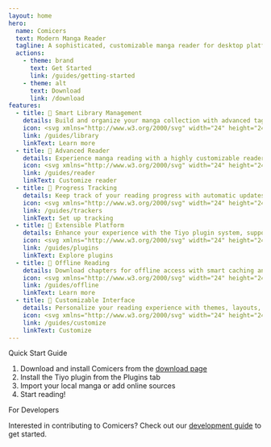 ```yaml
---
layout: home
hero:
  name: Comicers
  text: Modern Manga Reader
  tagline: A sophisticated, customizable manga reader for desktop platforms
  actions:
    - theme: brand
      text: Get Started
      link: /guides/getting-started
    - theme: alt
      text: Download
      link: /download
features:
  - title: 🎯 Smart Library Management
    details: Build and organize your manga collection with advanced tagging, filtering, and search capabilities. Import from your filesystem or supported online sources.
    icon: <svg xmlns="http://www.w3.org/2000/svg" width="24" height="24" viewBox="0 0 24 24" fill="none" stroke="var(--vp-c-purple-2)" stroke-width="2" stroke-linecap="round" stroke-linejoin="round" class="lucide lucide-library"><path d="m16 6 4 14"/><path d="M12 6v14"/><path d="M8 8v12"/><path d="M4 4v16"/></svg>
    link: /guides/library
    linkText: Learn more
  - title: 📖 Advanced Reader
    details: Experience manga reading with a highly customizable reader featuring multiple layouts, reading modes, and display options. Support for both manga and webtoons.
    icon: <svg xmlns="http://www.w3.org/2000/svg" width="24" height="24" viewBox="0 0 24 24" fill="none" stroke="var(--vp-c-green-2)" stroke-width="2" stroke-linecap="round" stroke-linejoin="round" class="lucide lucide-book-open"><path d="M12 7v14"/><path d="M3 18a1 1 0 0 1-1-1V4a1 1 0 0 1 1-1h5a4 4 0 0 1 4 4 4 4 0 0 1 4-4h5a1 1 0 0 1 1 1v13a1 1 0 0 1-1 1h-6a3 3 0 0 0-3 3 3 3 0 0 0-3-3z"/></svg>
    link: /guides/reader
    linkText: Customize reader
  - title: 🔄 Progress Tracking
    details: Keep track of your reading progress with automatic updates, reading statistics, and integration with popular tracking services.
    icon: <svg xmlns="http://www.w3.org/2000/svg" width="24" height="24" viewBox="0 0 24 24" fill="none" stroke="var(--vp-c-yellow-2)" stroke-width="2" stroke-linecap="round" stroke-linejoin="round" class="lucide lucide-notebook-text"><path d="M2 6h4"/><path d="M2 10h4"/><path d="M2 14h4"/><path d="M2 18h4"/><rect width="16" height="20" x="4" y="2" rx="2"/><path d="M9.5 8h5"/><path d="M9.5 12H16"/><path d="M9.5 16H14"/></svg>
    link: /guides/trackers
    linkText: Set up tracking
  - title: 🔌 Extensible Platform
    details: Enhance your experience with the Tiyo plugin system, supporting multiple content sources and custom extensions.
    icon: <svg xmlns="http://www.w3.org/2000/svg" width="24" height="24" viewBox="0 0 24 24" fill="none" stroke="var(--vp-c-blue-2)" stroke-width="2" stroke-linecap="round" stroke-linejoin="round" class="lucide lucide-plug"><path d="M12 22v-5"/><path d="M9 17V7"/><path d="M15 17V7"/><path d="M6 13V8"/><path d="M18 13V8"/><path d="M3 11h18"/><path d="M3 3h18"/></svg>
    link: /guides/plugins
    linkText: Explore plugins
  - title: 💾 Offline Reading
    details: Download chapters for offline access with smart caching and storage management.
    icon: <svg xmlns="http://www.w3.org/2000/svg" width="24" height="24" viewBox="0 0 24 24" fill="none" stroke="var(--vp-c-red-2)" stroke-width="2" stroke-linecap="round" stroke-linejoin="round" class="lucide lucide-download"><path d="M21 15v4a2 2 0 0 1-2 2H5a2 2 0 0 1-2-2v-4"/><polyline points="7 10 12 15 17 10"/><line x1="12" x2="12" y1="15" y2="3"/></svg>
    link: /guides/offline
    linkText: Learn more
  - title: 🎨 Customizable Interface
    details: Personalize your reading experience with themes, layouts, and display options to suit your preferences.
    icon: <svg xmlns="http://www.w3.org/2000/svg" width="24" height="24" viewBox="0 0 24 24" fill="none" stroke="var(--vp-c-indigo-2)" stroke-width="2" stroke-linecap="round" stroke-linejoin="round" class="lucide lucide-palette"><circle cx="12" cy="12" r="10"/><path d="M12 2a10 10 0 0 0-10 10"/><path d="M2 12h20"/><path d="M12 2a10 10 0 0 1 10 10"/></svg>
    link: /guides/customize
    linkText: Customize
---
```


<div class="custom-container tip">
  <p class="title">Quick Start Guide</p>
  <ol>
    <li>Download and install Comicers from the <a href="/download">download page</a></li>
    <li>Install the Tiyo plugin from the Plugins tab</li>
    <li>Import your local manga or add online sources</li>
    <li>Start reading!</li>
  </ol>
</div>

<div class="custom-container warning">
  <p class="title">For Developers</p>
  <p>Interested in contributing to Comicers? Check out our <a href="/guides/development">development guide</a> to get started.</p>
</div>
